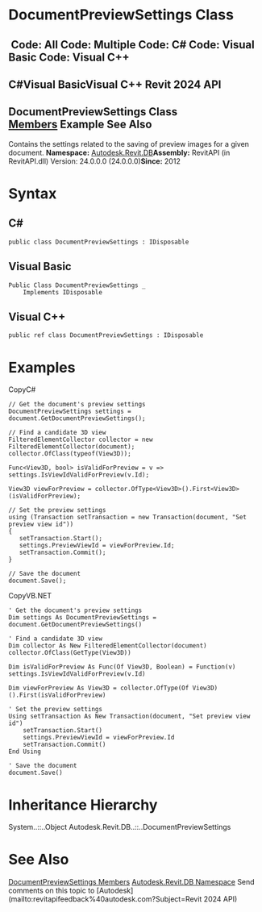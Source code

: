 # DocumentPreviewSettings Class

﻿
 Code: All Code: Multiple Code: C# Code: Visual Basic Code: Visual C++   
---  
C#Visual BasicVisual C++
Revit 2024 API  
---  
DocumentPreviewSettings Class  
[Members](bd26956e-137f-07a1-605f-d9e2115f5c47.md "DocumentPreviewSettings Members") Example See Also  
---  
Contains the settings related to the saving of preview images for a given document. 
**Namespace:** [Autodesk.Revit.DB](87546ba7-461b-c646-cbb1-2cb8f5bff8b2.md "Autodesk.Revit.DB Namespace")**Assembly:** RevitAPI (in RevitAPI.dll) Version: 24.0.0.0 (24.0.0.0)**Since:** 2012 
# Syntax
C#  
---  
```text
public class DocumentPreviewSettings : IDisposable
```
  
Visual Basic  
---  
```text
Public Class DocumentPreviewSettings _
	Implements IDisposable
```
  
Visual C++  
---  
```text
public ref class DocumentPreviewSettings : IDisposable
```
  
# Examples
CopyC#
```text
// Get the document's preview settings
DocumentPreviewSettings settings = document.GetDocumentPreviewSettings();

// Find a candidate 3D view
FilteredElementCollector collector = new FilteredElementCollector(document);
collector.OfClass(typeof(View3D));

Func<View3D, bool> isValidForPreview = v => settings.IsViewIdValidForPreview(v.Id);

View3D viewForPreview = collector.OfType<View3D>().First<View3D>(isValidForPreview);

// Set the preview settings
using (Transaction setTransaction = new Transaction(document, "Set preview view id"))
{
   setTransaction.Start();
   settings.PreviewViewId = viewForPreview.Id;
   setTransaction.Commit();
}

// Save the document
document.Save();
```

CopyVB.NET
```text
' Get the document's preview settings
Dim settings As DocumentPreviewSettings = document.GetDocumentPreviewSettings()

' Find a candidate 3D view
Dim collector As New FilteredElementCollector(document)
collector.OfClass(GetType(View3D))

Dim isValidForPreview As Func(Of View3D, Boolean) = Function(v) settings.IsViewIdValidForPreview(v.Id)

Dim viewForPreview As View3D = collector.OfType(Of View3D)().First(isValidForPreview)

' Set the preview settings
Using setTransaction As New Transaction(document, "Set preview view id")
    setTransaction.Start()
    settings.PreviewViewId = viewForPreview.Id
    setTransaction.Commit()
End Using

' Save the document
document.Save()
```

# Inheritance Hierarchy
System..::..Object Autodesk.Revit.DB..::..DocumentPreviewSettings
# See Also
[DocumentPreviewSettings Members](bd26956e-137f-07a1-605f-d9e2115f5c47.md "DocumentPreviewSettings Members")
[Autodesk.Revit.DB Namespace](87546ba7-461b-c646-cbb1-2cb8f5bff8b2.md "Autodesk.Revit.DB Namespace")
Send comments on this topic to [Autodesk](mailto:revitapifeedback%40autodesk.com?Subject=Revit 2024 API)